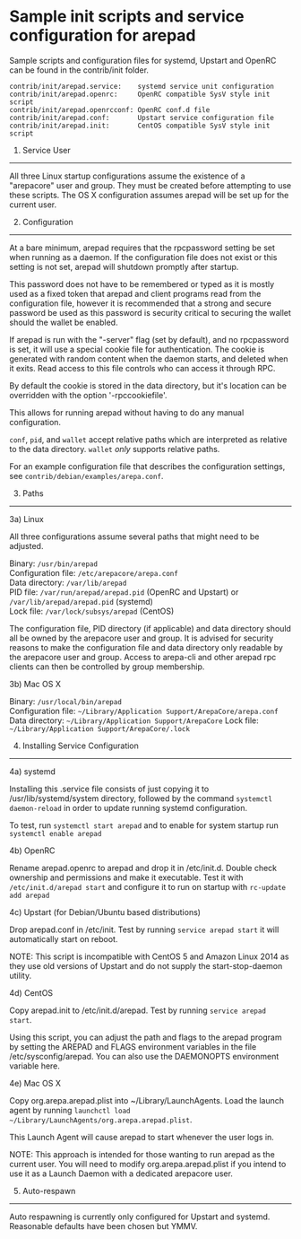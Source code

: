 Sample init scripts and service configuration for arepad
==========================================================

Sample scripts and configuration files for systemd, Upstart and OpenRC
can be found in the contrib/init folder.

    contrib/init/arepad.service:    systemd service unit configuration
    contrib/init/arepad.openrc:     OpenRC compatible SysV style init script
    contrib/init/arepad.openrcconf: OpenRC conf.d file
    contrib/init/arepad.conf:       Upstart service configuration file
    contrib/init/arepad.init:       CentOS compatible SysV style init script

1. Service User
---------------------------------

All three Linux startup configurations assume the existence of a "arepacore" user
and group.  They must be created before attempting to use these scripts.
The OS X configuration assumes arepad will be set up for the current user.

2. Configuration
---------------------------------

At a bare minimum, arepad requires that the rpcpassword setting be set
when running as a daemon.  If the configuration file does not exist or this
setting is not set, arepad will shutdown promptly after startup.

This password does not have to be remembered or typed as it is mostly used
as a fixed token that arepad and client programs read from the configuration
file, however it is recommended that a strong and secure password be used
as this password is security critical to securing the wallet should the
wallet be enabled.

If arepad is run with the "-server" flag (set by default), and no rpcpassword is set,
it will use a special cookie file for authentication. The cookie is generated with random
content when the daemon starts, and deleted when it exits. Read access to this file
controls who can access it through RPC.

By default the cookie is stored in the data directory, but it's location can be overridden
with the option '-rpccookiefile'.

This allows for running arepad without having to do any manual configuration.

`conf`, `pid`, and `wallet` accept relative paths which are interpreted as
relative to the data directory. `wallet` *only* supports relative paths.

For an example configuration file that describes the configuration settings,
see `contrib/debian/examples/arepa.conf`.

3. Paths
---------------------------------

3a) Linux

All three configurations assume several paths that might need to be adjusted.

Binary:              `/usr/bin/arepad`  
Configuration file:  `/etc/arepacore/arepa.conf`  
Data directory:      `/var/lib/arepad`  
PID file:            `/var/run/arepad/arepad.pid` (OpenRC and Upstart) or `/var/lib/arepad/arepad.pid` (systemd)  
Lock file:           `/var/lock/subsys/arepad` (CentOS)  

The configuration file, PID directory (if applicable) and data directory
should all be owned by the arepacore user and group.  It is advised for security
reasons to make the configuration file and data directory only readable by the
arepacore user and group.  Access to arepa-cli and other arepad rpc clients
can then be controlled by group membership.

3b) Mac OS X

Binary:              `/usr/local/bin/arepad`  
Configuration file:  `~/Library/Application Support/ArepaCore/arepa.conf`  
Data directory:      `~/Library/Application Support/ArepaCore`
Lock file:           `~/Library/Application Support/ArepaCore/.lock`

4. Installing Service Configuration
-----------------------------------

4a) systemd

Installing this .service file consists of just copying it to
/usr/lib/systemd/system directory, followed by the command
`systemctl daemon-reload` in order to update running systemd configuration.

To test, run `systemctl start arepad` and to enable for system startup run
`systemctl enable arepad`

4b) OpenRC

Rename arepad.openrc to arepad and drop it in /etc/init.d.  Double
check ownership and permissions and make it executable.  Test it with
`/etc/init.d/arepad start` and configure it to run on startup with
`rc-update add arepad`

4c) Upstart (for Debian/Ubuntu based distributions)

Drop arepad.conf in /etc/init.  Test by running `service arepad start`
it will automatically start on reboot.

NOTE: This script is incompatible with CentOS 5 and Amazon Linux 2014 as they
use old versions of Upstart and do not supply the start-stop-daemon utility.

4d) CentOS

Copy arepad.init to /etc/init.d/arepad. Test by running `service arepad start`.

Using this script, you can adjust the path and flags to the arepad program by
setting the AREPAD and FLAGS environment variables in the file
/etc/sysconfig/arepad. You can also use the DAEMONOPTS environment variable here.

4e) Mac OS X

Copy org.arepa.arepad.plist into ~/Library/LaunchAgents. Load the launch agent by
running `launchctl load ~/Library/LaunchAgents/org.arepa.arepad.plist`.

This Launch Agent will cause arepad to start whenever the user logs in.

NOTE: This approach is intended for those wanting to run arepad as the current user.
You will need to modify org.arepa.arepad.plist if you intend to use it as a
Launch Daemon with a dedicated arepacore user.

5. Auto-respawn
-----------------------------------

Auto respawning is currently only configured for Upstart and systemd.
Reasonable defaults have been chosen but YMMV.

